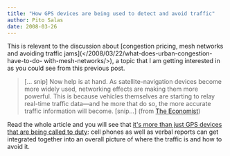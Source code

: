 ```yaml
---
title: "How GPS devices are being used to detect and avoid traffic"
author: Pito Salas
date: 2008-03-26
---
```




This is relevant to the discussion about [congestion pricing, mesh networks
and avoiding traffic jams](</2008/03/22/what-does-urban-congestion-have-to-do-
with-mesh-networks/>), a topic that I am getting interested in as you could
see from this previous post.

> [… snip] Now help is at hand. As satellite-navigation devices become more
> widely used, networking effects are making them more powerful. This is
> because vehicles themselves are starting to relay real-time traffic data—and
> he more that do so, the more accurate traffic information will become.
> [snip…] (from [The
> Economist](<http://www.economist.com/science/displaystory.cfm?story_id=10843094>))

Read the whole article and you will see that [it's more than just GPS devices
that are being called to
duty](<http://www.economist.com/science/displaystory.cfm?story_id=10843094>):
cell phones as well as verbal reports can get integrated together into an
overall picture of where the traffic is and how to avoid it.


